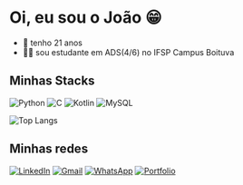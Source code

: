 # Oi, eu sou o João 😁

- 🕺 tenho 21 anos
- 👨‍💻 sou estudante em ADS(4/6) no IFSP Campus Boituva


## Minhas Stacks

![Python](https://img.shields.io/badge/python-3670A0?style=for-the-badge&logo=python&logoColor=ffdd54)
![C](https://img.shields.io/badge/C-00599C?style=for-the-badge&logo=c&logoColor=white)
![Kotlin](https://img.shields.io/badge/Kotlin-0095D5?&style=for-the-badge&logo=kotlin&logoColor=white)
![MySQL](https://img.shields.io/badge/MySQL-00000F?style=for-the-badge&logo=mysql&logoColor=white)

![Top Langs](https://github-readme-stats-git-masterrstaa-rickstaa.vercel.app/api/top-langs/?username=joaoAMG&bg_color=000&border_color=30A3DC&title_color=E94D5F&text_color=FFF) 
 

## Minhas redes
[![LinkedIn](https://img.shields.io/badge/LinkedIn-0077B5?style=for-the-badge&logo=linkedin&logoColor=white)](https://www.linkedin.com/in/ojoaosantos/)
[![Gmail](https://img.shields.io/badge/Gmail-333333?style=for-the-badge&logo=gmail&logoColor=red)](mailto:contactjoaof@gmail.com)
[![WhatsApp](https://img.shields.io/badge/WhatsApp-25D366?style=for-the-badge&logo=whatsapp&logoColor=white)](https://web.whatsapp.com/send?phone=5511941609974)
[![Portfolio](https://img.shields.io/badge/Portfolio-FF5722?style=for-the-badge&logo=todoist&logoColor=white)](https://joaofsantos.vercel.app/)
